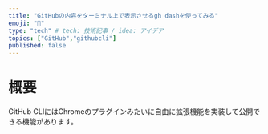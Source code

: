 ```yaml
---
title: "GitHubの内容をターミナル上で表示させるgh dashを使ってみる"
emoji: "💭"
type: "tech" # tech: 技術記事 / idea: アイデア
topics: ["GitHub","githubcli"]
published: false
---
```


# 概要
GitHub CLIにはChromeのプラグインみたいに自由に拡張機能を実装して公開できる機能があります。